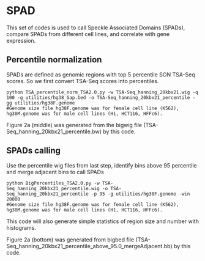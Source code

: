 # SPAD
This set of codes is used to call Speckle Associated Domains (SPADs), compare SPADs from different cell lines, and correlate with gene expression.

## Percentile normalization
SPADs are defined as genomic regions with top 5 percentile SON TSA-Seq scores. So we first convert TSA-Seq scores into percentiles.

```shell
python TSA_percentile_norm_TSA2.0.py -w TSA-Seq_hanning_20kbx21.wig -q 100 -g utilities/hg38_Gap.bed -o TSA-Seq_hanning_20kbx21_percentile -gg utilities/hg38F.genome
#Genome size file hg38F.genome was for female cell line (K562), hg38M.genome was for male cell lines (H1, HCT116, HFFc6).
```

Figure 2a (middle) was generated from the bigwig file (TSA-Seq_hanning_20kbx21_percentile.bw) by this code.

## SPADs calling
Use the percentile wig files from last step, identify bins above 95 percentile and merge adjacent bins to call SPADs

```shell
python BigPercentiles_TSA2.0.py -w TSA-Seq_hanning_20kbx21_percentile.wig -o TSA-Seq_hanning_20kbx21_percentile -p 95 -g utilities/hg38F.genome -win 20000
#Genome size file hg38F.genome was for female cell line (K562), hg38M.genome was for male cell lines (H1, HCT116, HFFc6).
```
This code will also generate simple statistics of region size and number with histograms.

Figure 2a (bottom) was generated from bigbed file (TSA-Seq_hanning_20kbx21_percentile_above_95.0_mergeAdjacent.bb) by this code.
